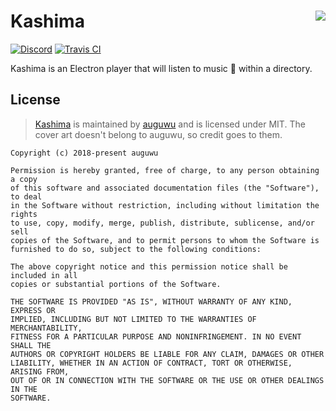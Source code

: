 # Kashima <img src="https://augu.me/files/ruww6r.png" align="right">
[![Discord](https://discordapp.com/api/guilds/382725233695522816/embed.png)](https://discord.gg/7TtMP2n) [![Travis CI](https://travis-ci.org/auguwu/kashima.svg?branch=master)](https://travis-ci.org/auguwu/kashima)

Kashima is an Electron player that will listen to music :musical_note: within a directory.

## License
> [Kashima](https://github.com/auguwu/kashima) is maintained by [auguwu](https://augu.me) and is licensed under MIT. The cover art doesn't belong to auguwu, so credit goes to them.

```
Copyright (c) 2018-present auguwu

Permission is hereby granted, free of charge, to any person obtaining a copy
of this software and associated documentation files (the "Software"), to deal
in the Software without restriction, including without limitation the rights
to use, copy, modify, merge, publish, distribute, sublicense, and/or sell
copies of the Software, and to permit persons to whom the Software is
furnished to do so, subject to the following conditions:

The above copyright notice and this permission notice shall be included in all
copies or substantial portions of the Software.

THE SOFTWARE IS PROVIDED "AS IS", WITHOUT WARRANTY OF ANY KIND, EXPRESS OR
IMPLIED, INCLUDING BUT NOT LIMITED TO THE WARRANTIES OF MERCHANTABILITY,
FITNESS FOR A PARTICULAR PURPOSE AND NONINFRINGEMENT. IN NO EVENT SHALL THE
AUTHORS OR COPYRIGHT HOLDERS BE LIABLE FOR ANY CLAIM, DAMAGES OR OTHER
LIABILITY, WHETHER IN AN ACTION OF CONTRACT, TORT OR OTHERWISE, ARISING FROM,
OUT OF OR IN CONNECTION WITH THE SOFTWARE OR THE USE OR OTHER DEALINGS IN THE
SOFTWARE.
```